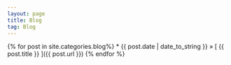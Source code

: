 ```yaml
---
layout: page
title: Blog
tag: Blog
---
```


<div class="blogposts">
	<div class="blogpost">
		{% for post in site.categories.blog%}
			  * {{ post.date | date_to_string }} &raquo; [ {{ post.title }} ]({{ post.url }})
		{% endfor %}
	</div>
</div>
<br>